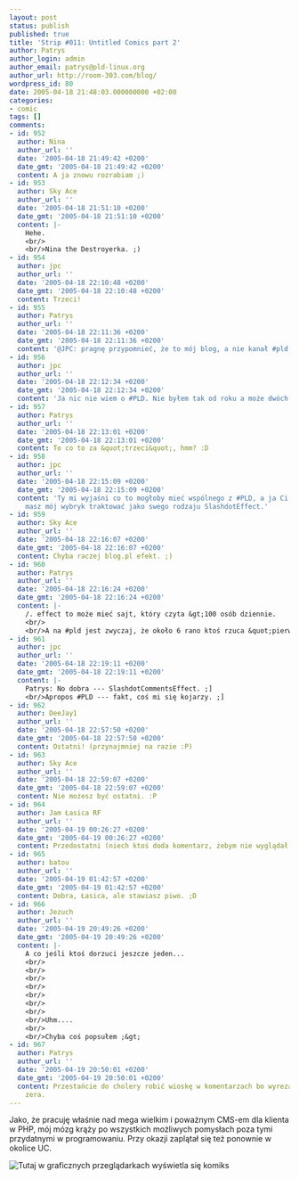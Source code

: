 ```yaml
---
layout: post
status: publish
published: true
title: 'Strip #011: Untitled Comics part 2'
author: Patrys
author_login: admin
author_email: patrys@pld-linux.org
author_url: http://room-303.com/blog/
wordpress_id: 80
date: 2005-04-18 21:48:03.000000000 +02:00
categories:
- comic
tags: []
comments:
- id: 952
  author: Nina
  author_url: ''
  date: '2005-04-18 21:49:42 +0200'
  date_gmt: '2005-04-18 21:49:42 +0200'
  content: A ja znowu rozrabiam ;)
- id: 953
  author: Sky Ace
  author_url: ''
  date: '2005-04-18 21:51:10 +0200'
  date_gmt: '2005-04-18 21:51:10 +0200'
  content: |-
    Hehe.
    <br/>
    <br/>Nina the Destroyerka. ;)
- id: 954
  author: jpc
  author_url: ''
  date: '2005-04-18 22:10:48 +0200'
  date_gmt: '2005-04-18 22:10:48 +0200'
  content: Trzeci!
- id: 955
  author: Patrys
  author_url: ''
  date: '2005-04-18 22:11:36 +0200'
  date_gmt: '2005-04-18 22:11:36 +0200'
  content: '@JPC: pragnę przypomnieć, że to mój blog, a nie kanał #pld ;]'
- id: 956
  author: jpc
  author_url: ''
  date: '2005-04-18 22:12:34 +0200'
  date_gmt: '2005-04-18 22:12:34 +0200'
  content: 'Ja nic nie wiem o #PLD. Nie byłem tak od roku a może dwóch! ;D'
- id: 957
  author: Patrys
  author_url: ''
  date: '2005-04-18 22:13:01 +0200'
  date_gmt: '2005-04-18 22:13:01 +0200'
  content: To co to za &quot;trzeci&quot;, hmm? :D
- id: 958
  author: jpc
  author_url: ''
  date: '2005-04-18 22:15:09 +0200'
  date_gmt: '2005-04-18 22:15:09 +0200'
  content: 'Ty mi wyjaśni co to mogłoby mieć wspólnego z #PLD, a ja Ci powiem, że
    masz mój wybryk traktować jako swego rodzaju SlashdotEffect.'
- id: 959
  author: Sky Ace
  author_url: ''
  date: '2005-04-18 22:16:07 +0200'
  date_gmt: '2005-04-18 22:16:07 +0200'
  content: Chyba raczej blog.pl efekt. ;)
- id: 960
  author: Patrys
  author_url: ''
  date: '2005-04-18 22:16:24 +0200'
  date_gmt: '2005-04-18 22:16:24 +0200'
  content: |-
    /. effect to może mieć sajt, który czyta &gt;100 osób dziennie.
    <br/>
    <br/>A na #pld jest zwyczaj, że około 6 rano ktoś rzuca &quot;pierwszy&quot; w ramach dowcipu.
- id: 961
  author: jpc
  author_url: ''
  date: '2005-04-18 22:19:11 +0200'
  date_gmt: '2005-04-18 22:19:11 +0200'
  content: |-
    Patrys: No dobra --- SlashdotCommentsEffect. ;]
    <br/>Apropos #PLD --- fakt, coś mi się kojarzy. ;]
- id: 962
  author: DeeJay1
  author_url: ''
  date: '2005-04-18 22:57:50 +0200'
  date_gmt: '2005-04-18 22:57:50 +0200'
  content: Ostatni! (przynajmniej na razie :P)
- id: 963
  author: Sky Ace
  author_url: ''
  date: '2005-04-18 22:59:07 +0200'
  date_gmt: '2005-04-18 22:59:07 +0200'
  content: Nie możesz być ostatni. :P
- id: 964
  author: Jam Łasica RF
  author_url: ''
  date: '2005-04-19 00:26:27 +0200'
  date_gmt: '2005-04-19 00:26:27 +0200'
  content: Przedostatni (niech ktoś doda komentarz, żebym nie wyglądał głupio)
- id: 965
  author: batou
  author_url: ''
  date: '2005-04-19 01:42:57 +0200'
  date_gmt: '2005-04-19 01:42:57 +0200'
  content: Dobra, Łasica, ale stawiasz piwo. ;D
- id: 966
  author: Jezuch
  author_url: ''
  date: '2005-04-19 20:49:26 +0200'
  date_gmt: '2005-04-19 20:49:26 +0200'
  content: |-
    A co jeśli ktoś dorzuci jeszcze jeden...
    <br/>
    <br/>
    <br/>
    <br/>
    <br/>
    <br/>
    <br/>
    <br/>Uhm....
    <br/>
    <br/>Chyba coś popsułem ;&gt;
- id: 967
  author: Patrys
  author_url: ''
  date: '2005-04-19 20:50:01 +0200'
  date_gmt: '2005-04-19 20:50:01 +0200'
  content: Przestańcie do cholery robić wioskę w komentarzach bo wyrezam całość do
    zera.
---
```

<p>Jako, że pracuję właśnie nad mega wielkim i poważnym CMS-em dla klienta w PHP, mój mózg krąży po wszystkich możliwych pomysłach poza tymi przydatnymi w programowaniu. Przy okazji zaplątał się też ponownie w okolice UC.</p>

<p class="strip"><img src="http://comic.room-303.com/strips/011-untitled-2.png" alt="Tutaj w graficznych przeglądarkach wyświetla się komiks" /></p>
